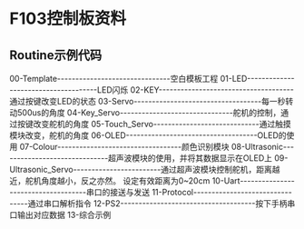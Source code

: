 # F103控制板资料
## Routine示例代码
00-Template-------------------------------空白模板工程
01-LED-------------------------------------LED闪烁
02-KEY-------------------------------------通过按键改变LED的状态
03-Servo-----------------------------------每一秒转动500us的角度
04-Key_Servo-------------------------------舵机的控制，通过按键改变舵机的角度
05-Touch_Servo-----------------------------通过触摸模块改变，舵机的角度
06-OLED------------------------------------OLED的使用
07-Colour----------------------------------颜色识别模块
08-Ultrasonic------------------------------超声波模块的使用，并将其数据显示在OLED上
09-Ultrasonic_Servo------------------------通过超声波模块控制舵机，距离越近，舵机角度越小，反之亦然。
								           设定有效距离为0~20cm
10-Uart------------------------------------串口的接送与发送
11-Protocol--------------------------------通过串口解析指令
12-PS2-------------------------------------按下手柄串口输出对应数据
13-综合示例